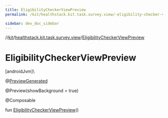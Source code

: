 ```yaml
---
title: EligibilityCheckerViewPreview
permalink: /kit/healthstack.kit.task.survey.view/-eligibility-checker-view-preview.html

sidebar: dev_doc_sidebar
---
```

//[kit](../../kit.html)/[healthstack.kit.task.survey.view](index.html)/[EligibilityCheckerViewPreview](-eligibility-checker-view-preview.html)



# EligibilityCheckerViewPreview



[androidJvm]\




@[PreviewGenerated](../healthstack.kit.annotation/-preview-generated/index.html)



@Preview(showBackground = true)



@Composable



fun [EligibilityCheckerViewPreview](-eligibility-checker-view-preview.html)()




